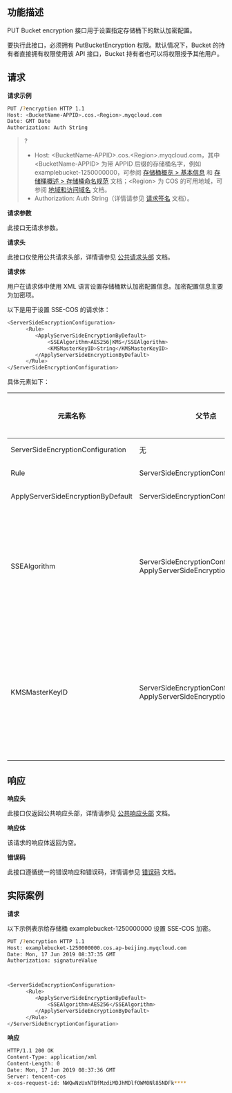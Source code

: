 ## 功能描述

PUT Bucket encryption 接口用于设置指定存储桶下的默认加密配置。

要执行此接口，必须拥有 PutBucketEncryption 权限。默认情况下，Bucket 的持有者直接拥有权限使用该 API 接口，Bucket 持有者也可以将权限授予其他用户。

## 请求

**请求示例**

```sh
PUT /?encryption HTTP 1.1
Host: <BucketName-APPID>.cos.<Region>.myqcloud.com
Date: GMT Date
Authorization: Auth String
```

>? 
> - Host: &lt;BucketName-APPID>.cos.&lt;Region>.myqcloud.com，其中 &lt;BucketName-APPID> 为带 APPID 后缀的存储桶名字，例如 examplebucket-1250000000，可参阅 [存储桶概览 > 基本信息](https://cloud.tencent.com/document/product/436/48921#.E5.9F.BA.E6.9C.AC.E4.BF.A1.E6.81.AF) 和 [存储桶概述 > 存储桶命名规范](https://cloud.tencent.com/document/product/436/13312#.E5.AD.98.E5.82.A8.E6.A1.B6.E5.91.BD.E5.90.8D.E8.A7.84.E8.8C.83) 文档；&lt;Region> 为 COS 的可用地域，可参阅 [地域和访问域名](http://cloud.tencent.com/document/product/436/6224) 文档。
> - Authorization: Auth String（详情请参见 [请求签名](https://cloud.tencent.com/document/product/436/7778) 文档）。
> 

**请求参数**

此接口无请求参数。

**请求头**

此接口仅使用公共请求头部，详情请参见 [公共请求头部](https://cloud.tencent.com/document/product/436/7728) 文档。

**请求体**

用户在请求体中使用 XML 语言设置存储桶默认加密配置信息。加密配置信息主要为加密项。

以下是用于设置 SSE-COS 的请求体：

```sh
<ServerSideEncryptionConfiguration>
      <Rule>
         <ApplyServerSideEncryptionByDefault>
             <SSEAlgorithm>AES256|KMS</SSEAlgorithm>
             <KMSMasterKeyID>String</KMSMasterKeyID>
         </ApplyServerSideEncryptionByDefault>
      </Rule>
</ServerSideEncryptionConfiguration>
```

具体元素如下：

| 元素名称                           | 父节点                             | 描述                                   | 类型      | 是否必选 |
| ---------------------------------- | ---------------------------------- | -------------------------------------- | --------- | -------- |
| ServerSideEncryptionConfiguration  | 无                                 | 包含默认加密的配置参数                 | Container | 是       |
| Rule                              | ServerSideEncryptionConfiguration  | 默认的服务端加密配置规则               | Container | 是       |
| ApplyServerSideEncryptionByDefault | ServerSideEncryptionConfiguration.Rule                              | 服务端加密的默认配置信息               | Container | 是       |
| SSEAlgorithm                       | ServerSideEncryptionConfiguration.Rule.<br>ApplyServerSideEncryptionByDefault | 支持枚举值 AES256、KMS，AES256 代表使用 SSE-COS 模式，加密算法为 AES256；KMS 代表 SSE-KMS 模式 | String    | 是       |
|KMSMasterKeyID                       | ServerSideEncryptionConfiguration.Rule.<br>ApplyServerSideEncryptionByDefault | 当 SSEAlgorithm 的值为 KMS 时，用于指定 KMS 的用户主密钥 CMK，如不指定，则使用 COS 默认创建的 CMK，更多详细信息可参见 SSE-KMS 加密 | String    | 是       |

## 响应

**响应头**

此接口仅返回公共响应头部，详情请参见 [公共响应头部](https://cloud.tencent.com/document/product/436/7729) 文档。

**响应体**

该请求的响应体返回为空。

**错误码**

此接口遵循统一的错误响应和错误码，详情请参见 [错误码](https://cloud.tencent.com/document/product/436/7730) 文档。

## 实际案例

**请求**

以下示例表示给存储桶 examplebucket-1250000000 设置 SSE-COS 加密。

```sh
PUT /?encryption HTTP 1.1
Host: examplebucket-1250000000.cos.ap-beijing.myqcloud.com
Date: Mon, 17 Jun 2019 08:37:35 GMT
Authorization: signatureValue



<ServerSideEncryptionConfiguration>
      <Rule>
         <ApplyServerSideEncryptionByDefault>
             <SSEAlgorithm>AES256</SSEAlgorithm>
         </ApplyServerSideEncryptionByDefault>
      </Rule>
</ServerSideEncryptionConfiguration>
```

**响应**

```sh
HTTP/1.1 200 OK
Content-Type: application/xml
Content-Length: 0
Date: Mon, 17 Jun 2019 08:37:36 GMT
Server: tencent-cos
x-cos-request-id: NWQwNzUxNTBfMzdiMDJhMDlfOWM0Nl85NDFk****
```
